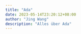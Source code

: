 ```yaml
---
title: "Ada"
date: 2023-05-14T23:20:12+08:00
author: "Jing Wang"
description: "Alles über Ada"
---
```

